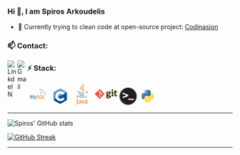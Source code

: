### Hi 👋, I am Spiros Arkoudelis
- 🔭 Currently trying to clean code at open-source project: [Codinasion](https://github.com/codinasion)
### 📫 Contact:
<a target="_blank" href="https://www.linkedin.com/in/spiros-arkoudelis/">
  <img align="left" alt="LinkdeIN" width="22px" src="https://cdn.jsdelivr.net/npm/simple-icons@v3/icons/linkedin.svg" />
</a><a target="_blank" href="mailto:sp.arkoudelis@gmail.com">
  <img align="left" alt="Gmail" width="22px" src="https://cdn.jsdelivr.net/npm/simple-icons@v3/icons/gmail.svg" /></a> 

### ⚡ Stack:
<code><img height="50" src="https://raw.githubusercontent.com/github/explore/80688e429a7d4ef2fca1e82350fe8e3517d3494d/topics/mysql/mysql.png"></code>
<code><img height="40" src="https://raw.githubusercontent.com/github/explore/80688e429a7d4ef2fca1e82350fe8e3517d3494d/topics/c/c.png"></code>
<code><img height="50" src="https://raw.githubusercontent.com/github/explore/80688e429a7d4ef2fca1e82350fe8e3517d3494d/topics/java/java.png"></code>
<code><img height="50" src="https://raw.githubusercontent.com/github/explore/80688e429a7d4ef2fca1e82350fe8e3517d3494d/topics/git/git.png"></code>
<code><img height="40" src="https://raw.githubusercontent.com/github/explore/80688e429a7d4ef2fca1e82350fe8e3517d3494d/topics/terminal/terminal.png"></code>
<code><img height="40" src="https://raw.githubusercontent.com/github/explore/80688e429a7d4ef2fca1e82350fe8e3517d3494d/topics/python/python.png"></code>



___



![Spiros' GitHub stats](https://github-readme-stats.vercel.app/api?username=SpirosArk&show_icons=true&theme=tokyonight&count_private=true)

[![GitHub Streak](http://github-readme-streak-stats.herokuapp.com?user=SpirosArk&theme=tokyonight&date_format=j%20M%5B%20Y%5D)](https://git.io/streak-stats)

___
<!--
**SpirosArk/SpirosArk** is a ✨ _special_ ✨ repository because its `README.md` (this file) appears on your GitHub profile.

Here are some ideas to get you started:

- 🔭 I’m currently working on ...
- 🌱 I’m currently learning ...
- 👯 I’m looking to collaborate on ...
- 🤔 I’m looking for help with ...
- 💬 Ask me about ...
- 📫 How to reach me: ...
- 😄 Pronouns: ...
- ⚡ Fun fact: ...
-->

